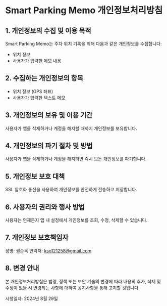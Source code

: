 # Smart Parking Memo 개인정보처리방침

## 1. 개인정보의 수집 및 이용 목적
Smart Parking Memo는 주차 위치 기록을 위해 다음과 같은 개인정보를 수집합니다:
- 위치 정보
- 사용자가 입력한 메모 내용

## 2. 수집하는 개인정보의 항목
- 위치 정보 (GPS 좌표)
- 사용자가 입력한 텍스트 메모

## 3. 개인정보의 보유 및 이용 기간
사용자가 앱을 삭제하거나 계정을 해지할 때까지 개인정보를 보유합니다.

## 4. 개인정보의 파기 절차 및 방법
사용자가 앱을 삭제하거나 계정을 해지하면 즉시 모든 개인정보를 파기합니다.

## 5. 개인정보 보호 대책
SSL 암호화 통신을 사용하여 개인정보를 안전하게 전송하고 저장합니다.

## 6. 사용자의 권리와 행사 방법
사용자는 언제든지 앱 내 설정에서 개인정보를 조회, 수정, 삭제할 수 있습니다.

## 7. 개인정보 보호책임자
성명: 권순옥
연락처: kso121258@gmail.com

## 8. 변경 안내
본 개인정보처리방침은 법령, 정책 또는 보안 기술의 변경에 따라 내용의 추가, 삭제 및 수정이 있을 시 변경되는 사항에 대하여 공지사항을 통해 고지할 것입니다.

시행일자: 2024년 8월 29일